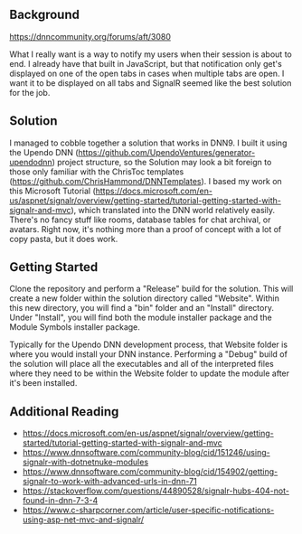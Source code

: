 ## Background  
https://dnncommunity.org/forums/aft/3080

What I really want is a way to notify my users when their session is about to end. I already have that built in JavaScript, but that notification only get's displayed on one of the open tabs in cases when multiple tabs are open. I want it to be displayed on all tabs and SignalR seemed like the best solution for the job.

## Solution  
I managed to cobble together a solution that works in DNN9. I built it using the Upendo DNN (https://github.com/UpendoVentures/generator-upendodnn) project structure, so the Solution may look a bit foreign to those only familiar with the ChrisToc templates (https://github.com/ChrisHammond/DNNTemplates). I based my work on this Microsoft Tutorial (https://docs.microsoft.com/en-us/aspnet/signalr/overview/getting-started/tutorial-getting-started-with-signalr-and-mvc), which translated into the DNN world relatively easily. There's no fancy stuff like rooms, database tables for chat archival, or avatars. Right now, it's nothing more than a proof of concept with a lot of copy pasta, but it does work.

## Getting Started  
Clone the repository and perform a "Release" build for the solution. This will create a new folder within the solution directory called "Website". Within this new directory, you will find a "bin" folder and an "Install" directory. Under "Install", you will find both the module installer package and the Module Symbols installer package.

Typically for the Upendo DNN development process, that Website folder is where you would install your DNN instance. Performing a "Debug" build of the solution will place all the executables and all of the interpreted files where they need to be within the Website folder to update the module after it's been installed.

## Additional Reading
- https://docs.microsoft.com/en-us/aspnet/signalr/overview/getting-started/tutorial-getting-started-with-signalr-and-mvc
- https://www.dnnsoftware.com/community-blog/cid/151246/using-signalr-with-dotnetnuke-modules
- https://www.dnnsoftware.com/community-blog/cid/154902/getting-signalr-to-work-with-advanced-urls-in-dnn-71
- https://stackoverflow.com/questions/44890528/signalr-hubs-404-not-found-in-dnn-7-3-4
- https://www.c-sharpcorner.com/article/user-specific-notifications-using-asp-net-mvc-and-signalr/